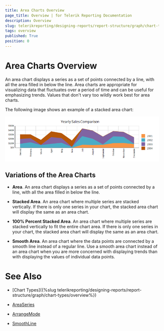 ```yaml
---
title: Area Charts Overview
page_title: Overview | for Telerik Reporting Documentation
description: Overview
slug: telerikreporting/designing-reports/report-structure/graph/chart-types/area-charts/overview
tags: overview
published: True
position: 0
---
```


# Area Charts Overview



An area chart displays a series as a set of points connected by a line, with all the area filled in below the line.         Area charts are appropriate for visualizing data that fluctuates over a period of time and can be useful for emphasizing trends.         Values that don't vary too wildly work best for area charts.       

The following image shows an example of a stacked area chart:  

  ![Stacked Area Chart](images/Graph/StackedAreaChart.png)

## Variations of the Area Charts

* __Area__. An area chart displays a series as a set of points connected by a line, with all the area filled in below the line.             

* __Stacked Area__. An area chart where multiple series are stacked vertically.               If there is only one series in your chart, the stacked area chart will display the same as an area chart.             

* __100% Percent Stacked Area__. An area chart where multiple series are stacked vertically               to fit the entire chart area. If there is only one series in your chart, the stacked area chart will display the same as an area chart.             

* __Smooth Area__. An area chart where the data points are connected by a smooth line instead of a regular line.               Use a smooth area chart instead of an area chart when you are more concerned with displaying trends than with displaying the values of individual data points.             

# See Also

 

* [Chart Types]({%slug telerikreporting/designing-reports/report-structure/graph/chart-types/overview%}) 

* [AreaSeries](/reporting/api/Telerik.Reporting.AreaSeries)  

* [ArrangeMode](/reporting/api/Telerik.Reporting.GraphSeries2D#Telerik_Reporting_GraphSeries2D_ArrangeMode)  

* [SmoothLine](/reporting/api/Telerik.Reporting.AreaSeries#Telerik_Reporting_AreaSeries_SmoothLine)

